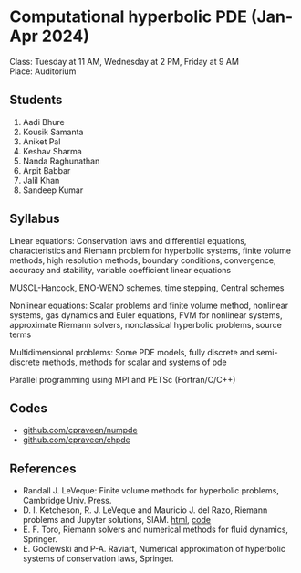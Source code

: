 # Computational hyperbolic PDE (Jan-Apr 2024)

Class: Tuesday at 11 AM, Wednesday at 2 PM, Friday at 9 AM  
Place: Auditorium

## Students

1. Aadi Bhure
1. Kousik Samanta
1. Aniket Pal
1. Keshav Sharma
1. Nanda Raghunathan
1. Arpit Babbar
1. Jalil Khan
1. Sandeep Kumar

## Syllabus

Linear equations: 
Conservation laws and differential equations, characteristics and Riemann problem for hyperbolic systems, finite volume methods, high resolution methods, boundary conditions, convergence, accuracy and stability, variable coefficient linear equations

MUSCL-Hancock, ENO-WENO schemes, time stepping, Central schemes

Nonlinear equations:
Scalar problems and finite volume method, nonlinear systems, gas dynamics and Euler equations, FVM for nonlinear systems, approximate Riemann solvers, nonclassical hyperbolic problems, source terms

Multidimensional problems:
Some PDE models, fully discrete and semi-discrete methods, methods for scalar and systems of pde

Parallel programming using MPI and PETSc (Fortran/C/C++)

## Codes

* [github.com/cpraveen/numpde](https://github.com/cpraveen/numpde)
* [github.com/cpraveen/chpde](https://github.com/cpraveen/chpde)

## References

* Randall J. LeVeque: Finite volume methods for hyperbolic problems, Cambridge Univ. Press.
* D. I. Ketcheson, R. J. LeVeque and Mauricio J. del Razo, Riemann problems and Jupyter solutions, SIAM. [html](https://www.clawpack.org/riemann_book/html/Index.html), [code](https://github.com/clawpack/riemann_book)
* E. F. Toro, Riemann solvers and numerical methods for fluid dynamics, Springer.
* E. Godlewski and P-A. Raviart, Numerical approximation of hyperbolic systems of conservation laws, Springer.

